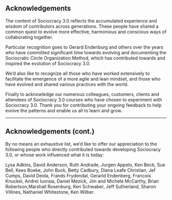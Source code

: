 ## Acknowledgements 

The content of Sociocracy 3.0 reflects the accumulated experience and wisdom of contributors across generations. These people have shared a common quest to evolve more effective, harmonious and conscious ways of collaborating together.

Particular recognition goes to Gerard Endenburg and others over the years who have committed significant time towards evolving and documenting the Sociocratic Circle Organization Method, which has contributed towards and inspired the evolution of Sociocracy 3.0.

We’d also like to recognize all those who have worked extensively to facilitate the emergence of a more agile and lean mindset, and those who have evolved and shared various practices with the world.

Finally to acknowledge our numerous colleagues, customers, clients and attendees of Sociocracy 3.0 courses who have chosen to experiment with Sociocracy 3.0. Thank you for contributing your ongoing feedback to help evolve the patterns and enable us all to learn and grow.

---

## Acknowledgements (cont.)

By no means an exhaustive list, we’d like to offer our appreciation to the following people who directly contributed towards developing Sociocracy 3.0, or whose work influenced what it is today:

Lysa Adkins, David Anderson, Ruth Andrade, Jurgen Appelo, Ken Beck, Sue Bell, Kees Boeke, John Buck, Betty Cadbury, Diana Leafe Christian, Jef Cumps, David Deida, Frands Frydendal, Gerarld Endenberg, Francois Knuckel, Andrei Iuoraia, Daniel Mezick, Jim and Michele McCarthy, Brian Robertson,Marshall Rosenburg, Ken Schwaber, Jeff Sutherland, Sharon Villines, Nathaniel Whitestone, Ken Wilber.

